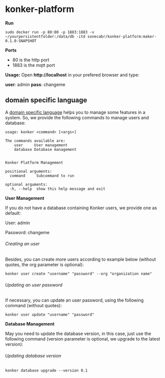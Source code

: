 # konker-platform

__Run__
```
sudo docker run -p 80:80 -p 1883:1883 -v ~/yourpersistentfolder:/data/db -itd sonecabr/konker-platform:maker-0.1.0-SNAPSHOT
```
__Ports__
 - 80 is the http port
 - 1883 is the mqtt port

__Usage:__
Open __http://localhost__ in your prefered browser and type:

__user__: admin
__pass__: changeme

## domain specific language

A [domain specific language](https://en.wikipedia.org/wiki/Domain-specific_language) helps you to manage some features in a system. So, we provide the following commands to manage users and database:

```
usage: konker <command> [<args>]

The commands available are:
    user     User management
    database Database management
    

Konker Platform Management

positional arguments:
  command     Subcommand to run

optional arguments:
  -h, --help  show this help message and exit
```


**User Management**


If you do not have a database containing Konker users, we provide one as default:

User: admin

Password: changeme


###### Creating an user

Besides, you can create more users according to example below (without quotes, the org parameter is optional):


```konker user create "username" "password" --org "organization name" ```
###### Updating an user password

If necessary, you can update an user password, using the following command (without quotes):

```konker user update "username" "password"```

**Database Management**

May you need to update the database version, in this case, just use the following command (version parameter is optional, we upgrade to the latest version):
###### Updating database version
```konker database upgrade --version 0.1```
